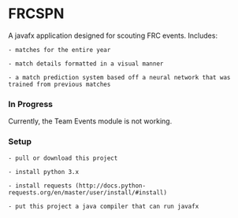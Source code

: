 # FRCSPN

A javafx application designed for scouting FRC events. Includes:

	- matches for the entire year

	- match details formatted in a visual manner

	- a match prediction system based off a neural network that was trained from previous matches


### In Progress

Currently, the Team Events module is not working.

### Setup

	- pull or download this project

	- install python 3.x

	- install requests (http://docs.python-requests.org/en/master/user/install/#install)

	- put this project a java compiler that can run javafx